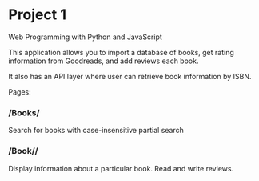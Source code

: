 # Project 1

Web Programming with Python and JavaScript


This application allows you to import a database of books, get rating information from Goodreads, and add reviews each book.

It also has an API layer where user can retrieve book information by ISBN.


Pages:

### /Books/
Search for books with case-insensitive partial search

### /Book/<isbn>/
Display information about a particular book. Read and write reviews.
